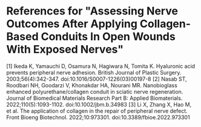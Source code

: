 # References for "Assessing Nerve Outcomes After Applying Collagen-Based Conduits In Open Wounds With Exposed Nerves"
[1] Ikeda K, Yamauchi D, Osamura N, Hagiwara N, Tomita K. Hyaluronic acid prevents peripheral nerve adhesion. British Journal of Plastic Surgery. 2003;56(4):342-347. doi:10.1016/S0007-1226(03)00197-8
[2] Nasab ST, Roodbari NH, Goodarzi V, Khonakdar HA, Nourani MR. Nanobioglass enhanced polyurethane/collagen conduit in sciatic nerve regeneration. Journal of Biomedical Materials Research Part B: Applied Biomaterials. 2022;110(5):1093-1102. doi:10.1002/jbm.b.34983
[3] Li X, Zhang X, Hao M, et al. The application of collagen in the repair of peripheral nerve defect. Front Bioeng Biotechnol. 2022;10:973301. doi:10.3389/fbioe.2022.973301
